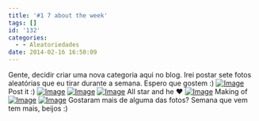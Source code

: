 ```yaml
---
title: '#1 7 about the week'
tags: []
id: '132'
categories:
  - - Aleatoriedades
date: 2014-02-16 16:50:09
---
```


Gente, decidir criar uma nova categoria aqui no blog. Irei postar sete fotos aleatórias que eu tirar durante a semana. Espero que gostem :) [![Image](http://162.243.62.160/wp-content/uploads/2014/02/dsc02022.jpg?w=630)](http://162.243.62.160/wp-content/uploads/2014/02/dsc02022.jpg) Post it :) [![Image](http://162.243.62.160/wp-content/uploads/2014/02/dsc02051.jpg?w=630)](http://162.243.62.160/wp-content/uploads/2014/02/dsc02051.jpg) [![Image](http://162.243.62.160/wp-content/uploads/2014/02/dsc02059.jpg?w=650)](http://162.243.62.160/wp-content/uploads/2014/02/dsc02059.jpg) [![Image](http://162.243.62.160/wp-content/uploads/2014/02/all-star.jpg?w=628)](http://162.243.62.160/wp-content/uploads/2014/02/all-star.jpg) All star and he ♥ [![Image](http://162.243.62.160/wp-content/uploads/2014/02/dsc02109.jpg?w=617)](http://162.243.62.160/wp-content/uploads/2014/02/dsc02109.jpg) Making of [![Image](http://162.243.62.160/wp-content/uploads/2014/02/dsc02099.jpg?w=630)](http://162.243.62.160/wp-content/uploads/2014/02/dsc02099.jpg) [![Image](http://162.243.62.160/wp-content/uploads/2014/02/img_20140208_200754.jpg?w=650)](http://162.243.62.160/wp-content/uploads/2014/02/img_20140208_200754.jpg) Gostaram mais de alguma das fotos? Semana que vem tem mais, beijos :)
